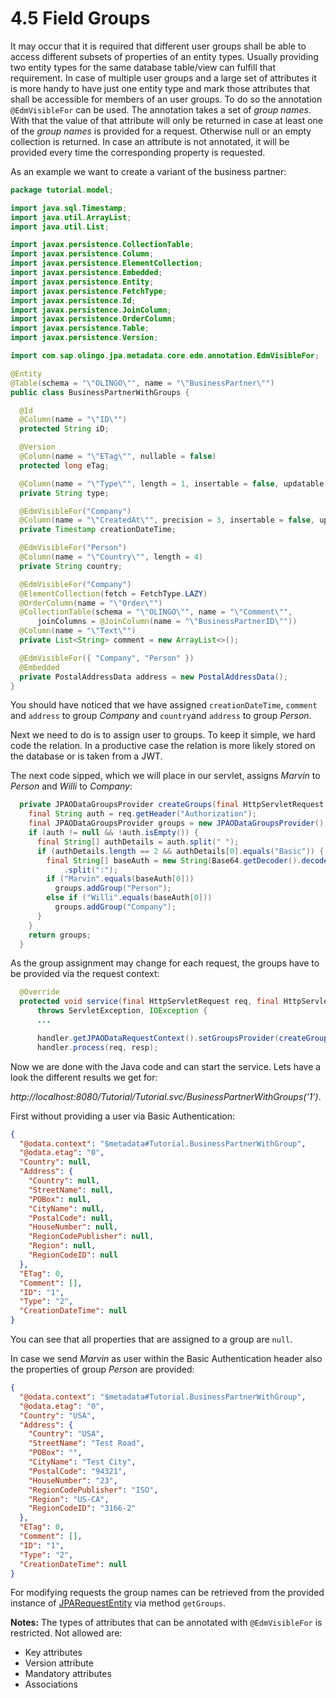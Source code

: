 # 4.5 Field Groups
It may occur that it is required that different user groups shall be able to access different subsets of properties of an entity types. Usually providing two entity types for the same database table/view can fulfill that requirement. In case of multiple user groups and a large set of attributes it is more handy to have just one entity type and mark those attributes that shall be accessible for members of an user groups. To do so the annotation `@EdmVisibleFor` can be used. The annotation takes a set of _group names_. With that the value of that attribute will only be returned in case at least one of the _group names_ is provided for a request. Otherwise null or an empty collection is returned. In case an attribute is not annotated, it will be provided every time the corresponding property is requested.

As an example we want to create a variant of the business partner:
```Java
package tutorial.model;

import java.sql.Timestamp;
import java.util.ArrayList;
import java.util.List;

import javax.persistence.CollectionTable;
import javax.persistence.Column;
import javax.persistence.ElementCollection;
import javax.persistence.Embedded;
import javax.persistence.Entity;
import javax.persistence.FetchType;
import javax.persistence.Id;
import javax.persistence.JoinColumn;
import javax.persistence.OrderColumn;
import javax.persistence.Table;
import javax.persistence.Version;

import com.sap.olingo.jpa.metadata.core.edm.annotation.EdmVisibleFor;

@Entity
@Table(schema = "\"OLINGO\"", name = "\"BusinessPartner\"")
public class BusinessPartnerWithGroups {

  @Id
  @Column(name = "\"ID\"")
  protected String iD;

  @Version
  @Column(name = "\"ETag\"", nullable = false)
  protected long eTag;

  @Column(name = "\"Type\"", length = 1, insertable = false, updatable = false, nullable = false)
  private String type;

  @EdmVisibleFor("Company")
  @Column(name = "\"CreatedAt\"", precision = 3, insertable = false, updatable = false)
  private Timestamp creationDateTime;

  @EdmVisibleFor("Person")
  @Column(name = "\"Country\"", length = 4)
  private String country;

  @EdmVisibleFor("Company")
  @ElementCollection(fetch = FetchType.LAZY)
  @OrderColumn(name = "\"Order\"")
  @CollectionTable(schema = "\"OLINGO\"", name = "\"Comment\"",
      joinColumns = @JoinColumn(name = "\"BusinessPartnerID\""))
  @Column(name = "\"Text\"")
  private List<String> comment = new ArrayList<>();

  @EdmVisibleFor({ "Company", "Person" })
  @Embedded
  private PostalAddressData address = new PostalAddressData();
}
```
You should have noticed that we have assigned `creationDateTime`, `comment` and `address` to group _Company_ and `country`and `address` to group _Person_.

Next we need to do is to assign user to groups. To keep it simple, we hard code the relation. In a productive case the relation is more likely stored on the database or is taken from a JWT.

The next code sipped, which we will place in our servlet, assigns _Marvin_ to _Person_ and _Willi_ to _Company_:
```Java
  private JPAODataGroupsProvider createGroups(final HttpServletRequest req) {
    final String auth = req.getHeader("Authorization");
    final JPAODataGroupsProvider groups = new JPAODataGroupsProvider();
    if (auth != null && !auth.isEmpty()) {
      final String[] authDetails = auth.split(" ");
      if (authDetails.length == 2 && authDetails[0].equals("Basic")) {
        final String[] baseAuth = new String(Base64.getDecoder().decode(authDetails[1]), StandardCharsets.UTF_8)
            .split(":");
        if ("Marvin".equals(baseAuth[0]))
          groups.addGroup("Person");
        else if ("Willi".equals(baseAuth[0]))
          groups.addGroup("Company");
      }
    }
    return groups;
  }
```

As the group assignment may change for each request, the groups have to be provided via the request context:
```Java
  @Override
  protected void service(final HttpServletRequest req, final HttpServletResponse resp)
      throws ServletException, IOException {
      ...

      handler.getJPAODataRequestContext().setGroupsProvider(createGroups(req));
      handler.process(req, resp);
```
Now we are done with the Java  code and can start the service. Lets have a look the different results we get for:

_http://localhost:8080/Tutorial/Tutorial.svc/BusinessPartnerWithGroups('1')_.

First without providing a user via Basic Authentication:
```Json
{
  "@odata.context": "$metadata#Tutorial.BusinessPartnerWithGroup",
  "@odata.etag": "0",
  "Country": null,
  "Address": {
    "Country": null,
    "StreetName": null,
    "POBox": null,
    "CityName": null,
    "PostalCode": null,
    "HouseNumber": null,
    "RegionCodePublisher": null,
    "Region": null,
    "RegionCodeID": null
  },
  "ETag": 0,
  "Comment": [],
  "ID": "1",
  "Type": "2",
  "CreationDateTime": null
}
```
You can see that all properties that are assigned to a group are `null`.

In case we send _Marvin_  as user within the Basic Authentication header also the properties of group _Person_ are provided:
```Json
{
  "@odata.context": "$metadata#Tutorial.BusinessPartnerWithGroup",
  "@odata.etag": "0",
  "Country": "USA",
  "Address": {
    "Country": "USA",
    "StreetName": "Test Road",
    "POBox": "",
    "CityName": "Test City",
    "PostalCode": "94321",
    "HouseNumber": "23",
    "RegionCodePublisher": "ISO",
    "Region": "US-CA",
    "RegionCodeID": "3166-2"
  },
  "ETag": 0,
  "Comment": [],
  "ID": "1",
  "Type": "2",
  "CreationDateTime": null
}
```
For modifying requests the group names can be retrieved from the
 provided instance of [JPARequestEntity](../../../jpa/odata-jpa-processor/src/main/java/com/sap/olingo/jpa/processor/core/processor/JPARequestEntity.java) via method `getGroups`.

__Notes:__ The types of attributes that can be annotated with `@EdmVisibleFor` is restricted. Not allowed are:
* Key attributes
* Version attribute
* Mandatory attributes
* Associations